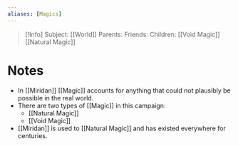```yaml
---
aliases: [Magics]
---
```

> [!Info]
> Subject: [[World]]
> Parents: 
> Friends: 
> Children: [[Void Magic]] [[Natural Magic]]


# Notes
- In [[Miridan]] [[Magic]] accounts for anything that could not plausibly be possible in the real world.
- There are two types of [[Magic]] in this campaign:
	- [[Natural Magic]]
	- [[Void Magic]]
- [[Miridan]] is used to [[Natural Magic]] and has existed everywhere for centuries.
